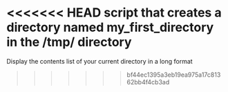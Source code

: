 <<<<<<< HEAD
script that creates a directory named my_first_directory in the /tmp/ directory
=======
Display the contents list of your current directory in a long format
>>>>>>> bf44ec1395a3eb19ea975a17c81362bb4f4cb3ad
